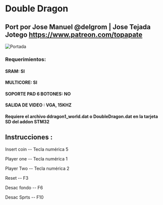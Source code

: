 # Double Dragon

## Port por Jose Manuel @delgrom |  Jose Tejada Jotego https://www.patreon.com/topapate

![Portada](https://user-images.githubusercontent.com/31018768/80795477-e3217080-8b9c-11ea-9902-53b5b653b5d2.jpg)

### Requerimientos:

#### SRAM: SI

#### MULTICORE: SI

#### SOPORTE PAD 6 BOTONES: NO

#### SALIDA DE VIDEO : VGA, 15KHZ

#### Requiere el archivo ddragon1_world.dat o DoubleDragon.dat en la tarjeta SD del addon STM32

## Instrucciones :

Insert coin -- Tecla numérica 5 

Player one  -- Tecla numérica 1

Player Two  -- Tecla numérica 2

Reset       -- F3

Desac fondo -- F6

Desac Sprts -- F10
